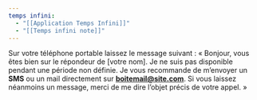 ```yaml
---
temps infini:
  - "[[Application Temps Infini]]"
  - "[[Temps infini note]]"
---
```



Sur votre téléphone portable laissez le message suivant : « Bonjour, vous êtes bien sur le répondeur de [votre nom]. Je ne suis pas disponible pendant une période non définie. Je vous recommande de m’envoyer un **SMS** ou un mail directement sur **boitemail@site.com**. Si vous laissez néanmoins un message, merci de me dire l’objet précis de votre appel. »